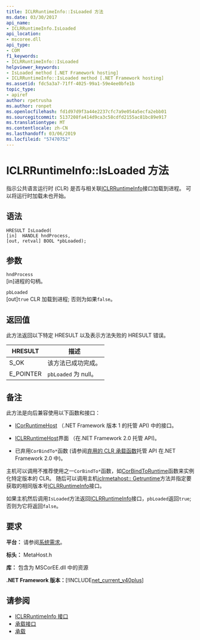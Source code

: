 ```yaml
---
title: ICLRRuntimeInfo::IsLoaded 方法
ms.date: 03/30/2017
api_name:
- ICLRRuntimeInfo.IsLoaded
api_location:
- mscoree.dll
api_type:
- COM
f1_keywords:
- ICLRRuntimeInfo::IsLoaded
helpviewer_keywords:
- IsLoaded method [.NET Framework hosting]
- ICLRRuntimeInfo::IsLoaded method [.NET Framework hosting]
ms.assetid: fdc5a3a7-71ff-4025-99a1-59e4ee0bfe1b
topic_type:
- apiref
author: rpetrusha
ms.author: ronpet
ms.openlocfilehash: fd1d97d9f3a44e2237cfc7a9e054a5ecfa2ebb01
ms.sourcegitcommit: 5137208fa414d9ca3c58cdfd2155ac81bc89e917
ms.translationtype: MT
ms.contentlocale: zh-CN
ms.lasthandoff: 03/06/2019
ms.locfileid: "57470752"
---
```

# <a name="iclrruntimeinfoisloaded-method"></a>ICLRRuntimeInfo::IsLoaded 方法
指示公共语言运行时 (CLR) 是否与相关联[ICLRRuntimeInfo](../../../../docs/framework/unmanaged-api/hosting/iclrruntimeinfo-interface.md)接口加载到进程。 可以将运行时加载未也开始。  
  
## <a name="syntax"></a>语法  
  
```  
HRESULT IsLoaded(  
[in]  HANDLE hndProcess,  
[out, retval] BOOL *pbLoaded);  
```  
  
## <a name="parameters"></a>参数  
 `hndProcess`  
 [in]进程的句柄。  
  
 `pbLoaded`  
 [out]`true` CLR 加载到进程; 否则为如果`false`。  
  
## <a name="return-value"></a>返回值  
 此方法返回以下特定 HRESULT 以及表示方法失败的 HRESULT 错误。  
  
|HRESULT|描述|  
|-------------|-----------------|  
|S_OK|该方法已成功完成。|  
|E_POINTER|`pbLoaded` 为 null。|  
  
## <a name="remarks"></a>备注  
 此方法是向后兼容使用以下函数和接口：  
  
-   [ICorRuntimeHost](../../../../docs/framework/unmanaged-api/hosting/icorruntimehost-interface.md) （.NET Framework 版本 1 的托管 API) 中的接口。  
  
-   [ICLRRuntimeHost](../../../../docs/framework/unmanaged-api/hosting/iclrruntimehost-interface.md)界面 （在.NET Framework 2.0 托管 API)。  
  
-   已弃用`CorBindTo*`函数 (请参阅[弃用的 CLR 承载函数](../../../../docs/framework/unmanaged-api/hosting/deprecated-clr-hosting-functions.md)托管 API 在.NET Framework 2.0 中)。  
  
 主机可以调用不推荐使用之一`CorBindTo*`函数，如[CorBindToRuntime](../../../../docs/framework/unmanaged-api/hosting/corbindtoruntime-function.md)函数来实例化特定版本的 CLR。 随后可以调用主机[iclrmetahost:: Getruntime](../../../../docs/framework/unmanaged-api/hosting/iclrmetahost-getruntime-method.md)方法并指定要获取的相同版本号[ICLRRuntimeInfo](../../../../docs/framework/unmanaged-api/hosting/iclrruntimeinfo-interface.md)接口。  
  
 如果主机然后调用`IsLoaded`方法返回[ICLRRuntimeInfo](../../../../docs/framework/unmanaged-api/hosting/iclrruntimeinfo-interface.md)接口，`pbLoaded`返回`true`; 否则为它将返回`false`。  
  
## <a name="requirements"></a>要求  
 **平台：** 请参阅[系统需求](../../../../docs/framework/get-started/system-requirements.md)。  
  
 **标头：** MetaHost.h  
  
 **库：** 包含为 MSCorEE.dll 中的资源  
  
 **.NET Framework 版本：**[!INCLUDE[net_current_v40plus](../../../../includes/net-current-v40plus-md.md)]  
  
## <a name="see-also"></a>请参阅
- [ICLRRuntimeInfo 接口](../../../../docs/framework/unmanaged-api/hosting/iclrruntimeinfo-interface.md)
- [承载接口](../../../../docs/framework/unmanaged-api/hosting/hosting-interfaces.md)
- [承载](../../../../docs/framework/unmanaged-api/hosting/index.md)
